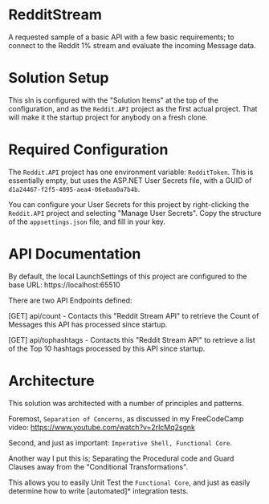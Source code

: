 # RedditStream

A requested sample of a basic API with a few basic requirements; to connect to the Reddit 1% stream and evaluate the incoming Message data.

# Solution Setup

This sln is configured with the "Solution Items" at the top of the configuration, and as the `Reddit.API` project as the first actual project.  That will make it the startup project for anybody on a fresh clone.

# Required Configuration

The `Reddit.API` project has one environment variable: `RedditToken`.  This is essentially empty, but uses the ASP.NET User Secrets file, with a GUID of `d1a24467-f2f5-4095-aea4-06e0aa0a7b4b`.

You can configure your User Secrets for this project by right-clicking the `Reddit.API` project and selecting "Manage User Secrets".  Copy the structure of the `appsettings.json` file, and fill in your key.

# API Documentation

By default, the local LaunchSettings of this project are configured to the base URL: https://localhost:65510

There are two API Endpoints defined:

[GET] api/count
    - Contacts this "Reddit Stream API" to retrieve the Count of Messages this API has processed since startup.

[GET] api/tophashtags
    - Contacts this "Reddit Stream API" to retrieve a list of the Top 10 hashtags processed by this API since startup.

# Architecture

This solution was architected with a number of principles and patterns.  

Foremost, `Separation of Concerns`, as discussed in my FreeCodeCamp video: https://www.youtube.com/watch?v=2rlcMq2sgnk

Second, and just as important: `Imperative Shell, Functional Core`.  

Another way I put this is; Separating the Procedural code and Guard Clauses away from the "Conditional Transformations".  

This allows you to easily Unit Test the `Functional Core`, and just as easily determine how to write [automated]* integration tests.

